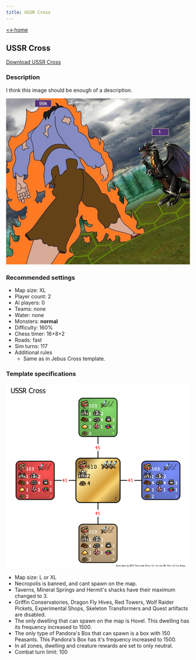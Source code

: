 ```yaml
---
title: USSR Cross
---
```


[<<-home](../..)

## USSR Cross

[Download USSR Cross](./USSR%20Cross.zip)

### Description

I think this image should be enough of a description.

![](praise_lenin.png)

### Recommended settings
* Map size: XL
* Player count: 2
* AI players: 0
* Teams: none
* Water: none
* Monsters: **normal**
* Difficulty: 160%
* Chess timer: 16+8+2
* Roads: fast
* Sim turns: 117
* Additional rules
    * Same as in Jebus Cross template.

### Template specifications

![](graph.png)

* Map size: L or XL
* Necropolis is banned, and cant spawn on the map.
* Taverns, Mineral Springs and Hermit's shacks have their maximum changed to 3.
* Griffin Conservatories, Dragon Fly Hives, Red Towers, Wolf Raider Pickets, Experimental Shops, Skeleton Transformers and Quest artifacts are disabled.
* The only dwelling that can spawn on the map is Hovel. This dwelling has its frequency increased to 1500.
* The only type of Pandora's Box that can spawn is a box with 150 Peasants. This Pandora's Box has it's frequency increased to 1500.
* In all zones, dwelling and creature rewards are set to only neutral.
* Combat turn limit: 100